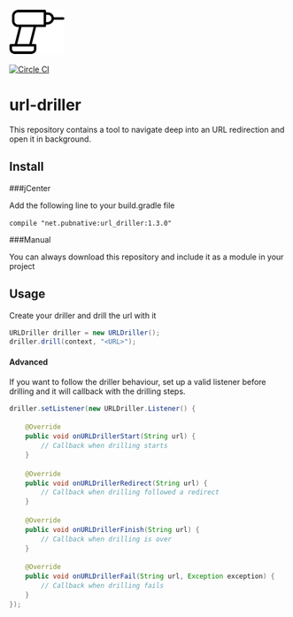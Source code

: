 ![driller icon](url-driller.png)

[![Circle CI](https://circleci.com/gh/pubnative/url-driller/tree/master.svg?style=shield)](https://circleci.com/gh/pubnative/url-driller/tree/master)

# url-driller


This repository contains a tool to navigate deep into an URL redirection and open it in background.

## Install

###jCenter

Add the following line to your build.gradle file

`compile "net.pubnative:url_driller:1.3.0"`

###Manual

You can always download this repository and include it as a module in your project

## Usage

Create your driller and drill the url with it

```java
URLDriller driller = new URLDriller();
driller.drill(context, "<URL>");
```

#### Advanced

If you want to follow the driller behaviour, set up a valid listener before drilling and it will callback with the drilling steps.

```java
driller.setListener(new URLDriller.Listener() {

    @Override
    public void onURLDrillerStart(String url) {
        // Callback when drilling starts            
    }

    @Override
    public void onURLDrillerRedirect(String url) {
        // Callback when drilling followed a redirect
    }

    @Override
    public void onURLDrillerFinish(String url) {
        // Callback when drilling is over
    }

    @Override
    public void onURLDrillerFail(String url, Exception exception) {
        // Callback when drilling fails
    }
});
```
